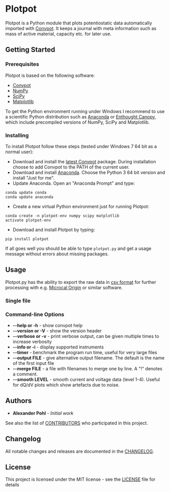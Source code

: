 # Plotpot

Plotpot is a Python module that plots potentiostatic data automatically imported with [Convpot](https://github.com/ahpohl/convpot). It keeps a journal with meta information such as mass of active material, capacity etc. for later use.

## Getting Started

### Prerequisites

Plotpot is based on the following software:

* [Convpot](https://github.com/ahpohl/convpot)
* [NumPy](http://www.numpy.org/)
* [SciPy](https://scipy.org/)
* [Matplotlib](https://matplotlib.org/)

To get the Python environment running under Windows I recommend to use a scientific Python distribution such as [Anaconda](https://www.continuum.io/downloads) or [Enthought Canopy](https://www.enthought.com/products/canopy/), which include precompiled versions of NumPy, SciPy and Matplotlib.

### Installing

To install Plotpot follow these steps (tested under Windows 7 64 bit as a normal user):

* Download and install the [latest Convpot](https://github.com/ahpohl/convpot/releases/latest) package. During installation choose to add Convpot to the PATH of the current user.
* Download and install [Anaconda](https://www.continuum.io/downloads). Choose the Python 3 64 bit version and install "Just for me".
* Update Anaconda. Open an "Anaconda Prompt" and type:
```
conda update conda
conda update anaconda
```
* Create a new virtual Python environment just for running Plotpot: 
```
conda create -n plotpot-env numpy scipy matplotlib
activate plotpot-env
```
* Download and install Plotpot by typing:
```
pip install plotpot
```

If all goes well you should be able to type `plotpot.py` and get a usage message without errors about missing packages.

## Usage

Plotpot.py has the ability to export the raw data in [csv format](https://en.wikipedia.org/wiki/Comma-separated_values) for further processing with e.g. [Microcal Origin](http://www.originlab.com/) or similar software.

### Single file



### Command-line Options

* **--help or -h** - show convpot help
* **--version or -V** - show the version header
* **--verbose or -v** - print verbose output, can be given multiple times to increase verbosity
* **--info or -i** - display supported instruments
* **--timer** - benchmark the program run time, useful for very large files
* **--output FILE** - give alternative output filename. The default is the name of the first input file
* **--merge FILE** - a file with filenames to merge one by line. A "!" denotes a comment.
* **--smooth LEVEL** - smooth current and voltage data (level 1-4). Useful for dQ/dV plots which show artefacts due to noise.

## Authors

* **Alexander Pohl** - *Initial work*

See also the list of [CONTRIBUTORS](https://github.com/ahpohl/convpot/blob/master/CONTRIBUTORS.md) who participated in this project.

## Changelog

All notable changes and releases are documented in the [CHANGELOG](https://github.com/ahpohl/convpot/blob/master/CHANGELOG.md).

## License

This project is licensed under the MIT license - see the [LICENSE](LICENSE) file for details
